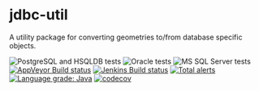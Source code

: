 # jdbc-util
A utility package for converting geometries to/from database specific objects.

![PostgreSQL and HSQLDB tests](https://github.com/B3Partners/jdbc-util/workflows/Maven%20build/badge.svg)
![Oracle tests](https://github.com/B3Partners/jdbc-util/workflows/Oracle%20tests/badge.svg)
![MS SQL Server tests](https://github.com/B3Partners/jdbc-util/workflows/MS%20SQL%20Server%20tests/badge.svg)
[![AppVeyor Build status](https://ci.appveyor.com/api/projects/status/s9uf5cwon8g7u31c?svg=true)](https://ci.appveyor.com/project/mprins/jdbc-util)
[![Jenkins Build status](http://192.168.1.57:8080/buildStatus/icon?job=B3Partners/jdbc-util/master&.svg)](http://192.168.1.57:8080/job/B3Partners/job/jdbc-util/)
[![Total alerts](https://img.shields.io/lgtm/alerts/g/B3Partners/jdbc-util.svg?logo=lgtm&logoWidth=18)](https://lgtm.com/projects/g/B3Partners/jdbc-util/alerts/)
[![Language grade: Java](https://img.shields.io/lgtm/grade/java/g/B3Partners/jdbc-util.svg?logo=lgtm&logoWidth=18)](https://lgtm.com/projects/g/B3Partners/jdbc-util/context:java)
[![codecov](https://codecov.io/gh/B3Partners/jdbc-util/branch/master/graph/badge.svg)](https://codecov.io/gh/B3Partners/jdbc-util)